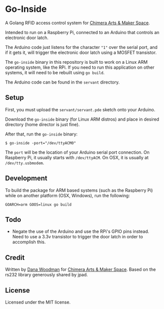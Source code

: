 # Go-Inside

A Golang RFID access control system for [Chimera Arts & Maker Space](http://chimeraarts.org).

Intended to run on a Raspberry Pi, connected to an Arduino that controls an electronic door latch.

The Arduino code just listens for the character `"1"` over the serial port, and if it gets it, will trigger the electronic door latch using a MOSFET transistor. 

The `go-inside` binary in this repository is built to work on a Linux ARM operating system, like the RPi. If you need to run this application on other systems, it will need to be rebuilt using `go build`. 

The Arduino code can be found in the `servant` directory.

## Setup

First, you must upload the `servant/servant.pde` sketch onto your Arduino.

Download the `go-inside` binary (for Linux ARM distros) and place in desired directory (home director is just fine).

After that, run the `go-inside` binary:

    $ go-inside -port="/dev/ttyACM0"

The `port` will be the location of your Arduino serial port connection. On Raspberry Pi, it usually starts with `/dev/ttyACM`. On OSX, it is usually at `/dev/tty.usbmodem`.

## Development

To build the package for ARM based systems (such as the Raspberry Pi) while on another platform (OSX, Windows), run the following:

    GOARCH=arm GOOS=linux go build

## Todo

- Negate the use of the Arduino and use the RPi's GPIO pins instead. Need to use a 3.3v transistor to trigger the door latch in order to accomplish this.

## Credit

Written by [Dana Woodman](http://danawoodman.com) for [Chimera Arts & Maker Space](http://chimeraarts.org). Based on the rs232 library generously shared by jpad.

## License

Licensed under the MIT license.
